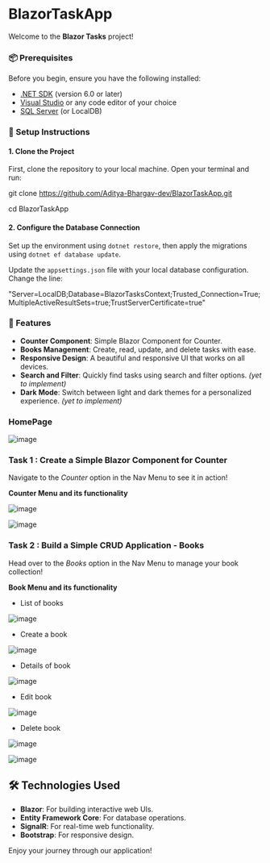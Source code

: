 # BlazorTaskApp

Welcome to the **Blazor Tasks** project! 

### 📦 Prerequisites

Before you begin, ensure you have the following installed:

- [.NET SDK](https://dotnet.microsoft.com/download) (version 6.0 or later)
- [Visual Studio](https://visualstudio.microsoft.com/) or any code editor of your choice
- [SQL Server](https://www.microsoft.com/en-us/sql-server/sql-server-downloads) (or LocalDB)

### 🚧 Setup Instructions

#### 1. Clone the Project

First, clone the repository to your local machine. Open your terminal and run:

git clone https://github.com/Aditya-Bhargav-dev/BlazorTaskApp.git

cd BlazorTaskApp

#### 2. Configure the Database Connection

Set up the environment using `dotnet restore`, then apply the migrations using `dotnet ef database update`.

Update the `appsettings.json` file with your local database configuration. Change the line:


"Server=LocalDB;Database=BlazorTasksContext;Trusted_Connection=True;MultipleActiveResultSets=true;TrustServerCertificate=true"


### 🚀 Features

- **Counter Component**: Simple Blazor Component for Counter.
- **Books Management**: Create, read, update, and delete tasks with ease.
- **Responsive Design**: A beautiful and responsive UI that works on all devices.
- **Search and Filter**: Quickly find tasks using search and filter options. <em>(yet to implement)</em>
- **Dark Mode**: Switch between light and dark themes for a personalized experience. <em>(yet to implement)</em>

### HomePage

![image](https://github.com/user-attachments/assets/3841dd61-e672-4385-8bcb-f5626566d819)

### Task 1 : Create a Simple Blazor Component for Counter 
  Navigate to the *Counter* option in the Nav Menu to see it in action!

  **Counter Menu and its functionality**

  ![image](https://github.com/user-attachments/assets/bdef99f8-c560-4408-ac70-dc9d15e8ae76)
  
  ![image](https://github.com/user-attachments/assets/00a1a64f-2803-4d0c-be6f-389153b98f92)

### Task 2 : Build a Simple CRUD Application - Books 
  Head over to the *Books* option in the Nav Menu to manage your book collection!

  **Book Menu and its functionality**

  - List of books

 ![image](https://github.com/user-attachments/assets/a4f353f9-a7d7-4c58-9822-2e398379e2bc)


  - Create a book

![image](https://github.com/user-attachments/assets/d508be7a-8cbe-48d4-888c-5f626e81ce86)


  - Details of book

![image](https://github.com/user-attachments/assets/4dd05935-7bf1-4408-af31-557c7964000a)


  - Edit book

![image](https://github.com/user-attachments/assets/0a1333eb-bc1e-4307-b1ae-7e1434153c6f)


  - Delete book

![image](https://github.com/user-attachments/assets/cd4e8821-8176-47c3-b552-3e617af87b08)

![image](https://github.com/user-attachments/assets/16e20337-1693-47a2-b1b8-6d9d33e30a71)

## 🛠️ Technologies Used

- **Blazor**: For building interactive web UIs.
- **Entity Framework Core**: For database operations.
- **SignalR**: For real-time web functionality.
- **Bootstrap**: For responsive design.

<p>
    Enjoy your journey through our application!
</p>
